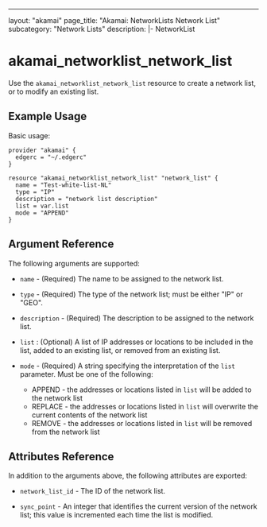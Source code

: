 ---
layout: "akamai"
page_title: "Akamai: NetworkLists Network List"
subcategory: "Network Lists"
description: |-
 NetworkList 

# akamai_networklist_network_list

Use the `akamai_networklist_network_list` resource to create a network list, or to modify an existing list.

## Example Usage

Basic usage:

```hcl
provider "akamai" {
  edgerc = "~/.edgerc"
}

resource "akamai_networklist_network_list" "network_list" {
  name = "Test-white-list-NL"
  type = "IP"
  description = "network list description"
  list = var.list
  mode = "APPEND"
}
```

## Argument Reference

The following arguments are supported:

* `name` - (Required) The name to be assigned to the network list.

* `type` - (Required) The type of the network list; must be either "IP" or "GEO".

* `description` - (Required) The description to be assigned to the network list.

* `list` : (Optional) A list of IP addresses or locations to be included in the list, added to an existing list, or
  removed from an existing list.

* `mode` - (Required) A string specifying the interpretation of the `list` parameter. Must be one of the following:

  * APPEND - the addresses or locations listed in `list` will be added to the network list
  * REPLACE - the addresses or locations listed in `list` will overwrite the current contents of the network list
  * REMOVE - the addresses or locations listed in `list` will be removed from the network list

## Attributes Reference

In addition to the arguments above, the following attributes are exported:

* `network_list_id` - The ID of the network list.

* `sync_point` - An integer that identifies the current version of the network list; this value is incremented each time
  the list is modified. 

